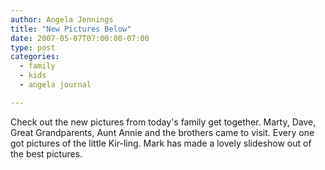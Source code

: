 ```yaml
---
author: Angela Jennings
title: "New Pictures Below"
date: 2007-05-07T07:00:00-07:00
type: post
categories:
  - family
  - kids
  - angela journal

---
```


Check out the new pictures from today's family get together. Marty, Dave, Great Grandparents, Aunt Annie and the brothers came to visit.  Every one got pictures of the little Kir-ling. Mark has made a lovely slideshow out of the best pictures. 

<!--more-->

